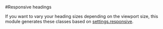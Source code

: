 #Responsive headings

If you want to vary your heading sizes depending on the viewport size, this module generates these classes based on [settings.responsive](https://github.com/inuitcss/settings.responsive).
